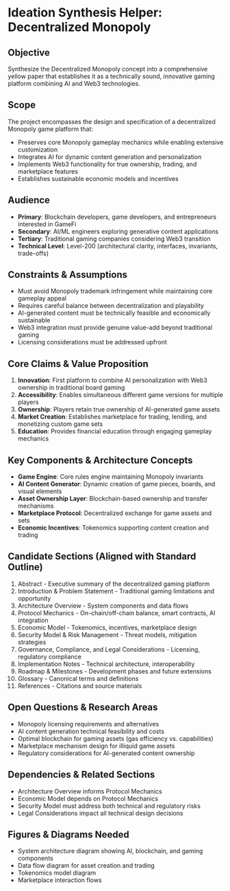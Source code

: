 # Ideation Synthesis Helper: Decentralized Monopoly

## Objective
Synthesize the Decentralized Monopoly concept into a comprehensive yellow paper that establishes it as a technically sound, innovative gaming platform combining AI and Web3 technologies.

## Scope
The project encompasses the design and specification of a decentralized Monopoly game platform that:
- Preserves core Monopoly gameplay mechanics while enabling extensive customization
- Integrates AI for dynamic content generation and personalization
- Implements Web3 functionality for true ownership, trading, and marketplace features
- Establishes sustainable economic models and incentives

## Audience
- **Primary**: Blockchain developers, game developers, and entrepreneurs interested in GameFi
- **Secondary**: AI/ML engineers exploring generative content applications
- **Tertiary**: Traditional gaming companies considering Web3 transition
- **Technical Level**: Level-200 (architectural clarity, interfaces, invariants, trade-offs)

## Constraints & Assumptions
- Must avoid Monopoly trademark infringement while maintaining core gameplay appeal
- Requires careful balance between decentralization and playability
- AI-generated content must be technically feasible and economically sustainable
- Web3 integration must provide genuine value-add beyond traditional gaming
- Licensing considerations must be addressed upfront

## Core Claims & Value Proposition
1. **Innovation**: First platform to combine AI personalization with Web3 ownership in traditional board gaming
2. **Accessibility**: Enables simultaneous different game versions for multiple players
3. **Ownership**: Players retain true ownership of AI-generated game assets
4. **Market Creation**: Establishes marketplace for trading, lending, and monetizing custom game sets
5. **Education**: Provides financial education through engaging gameplay mechanics

## Key Components & Architecture Concepts
- **Game Engine**: Core rules engine maintaining Monopoly invariants
- **AI Content Generator**: Dynamic creation of game pieces, boards, and visual elements
- **Asset Ownership Layer**: Blockchain-based ownership and transfer mechanisms
- **Marketplace Protocol**: Decentralized exchange for game assets and sets
- **Economic Incentives**: Tokenomics supporting content creation and trading

## Candidate Sections (Aligned with Standard Outline)
1. Abstract - Executive summary of the decentralized gaming platform
2. Introduction & Problem Statement - Traditional gaming limitations and opportunity
3. Architecture Overview - System components and data flows
4. Protocol Mechanics - On-chain/off-chain balance, smart contracts, AI integration
5. Economic Model - Tokenomics, incentives, marketplace design
6. Security Model & Risk Management - Threat models, mitigation strategies
7. Governance, Compliance, and Legal Considerations - Licensing, regulatory compliance
8. Implementation Notes - Technical architecture, interoperability
9. Roadmap & Milestones - Development phases and future extensions
10. Glossary - Canonical terms and definitions
11. References - Citations and source materials

## Open Questions & Research Areas
- Monopoly licensing requirements and alternatives
- AI content generation technical feasibility and costs
- Optimal blockchain for gaming assets (gas efficiency vs. capabilities)
- Marketplace mechanism design for illiquid game assets
- Regulatory considerations for AI-generated content ownership

## Dependencies & Related Sections
- Architecture Overview informs Protocol Mechanics
- Economic Model depends on Protocol Mechanics
- Security Model must address both technical and regulatory risks
- Legal Considerations impact all technical design decisions

## Figures & Diagrams Needed
- System architecture diagram showing AI, blockchain, and gaming components
- Data flow diagram for asset creation and trading
- Tokenomics model diagram
- Marketplace interaction flows
